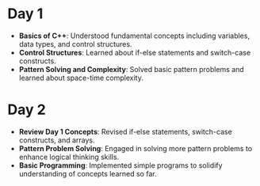 # Day 1

- **Basics of C++**: Understood fundamental concepts including variables, data types, and control structures.
- **Control Structures**: Learned about if-else statements and switch-case constructs.
- **Pattern Solving and Complexity**: Solved basic pattern problems and learned about space-time complexity.


# Day 2

- **Review Day 1 Concepts**: Revised if-else statements, switch-case constructs, and arrays.
- **Pattern Problem Solving**: Engaged in solving more pattern problems to enhance logical thinking skills.
- **Basic Programming**: Implemented simple programs to solidify understanding of concepts learned so far.
